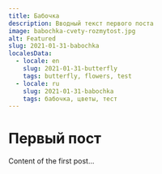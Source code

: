 ```yaml
---
title: Бабочка
description: Вводный текст первого поста
image: babochka-cvety-rozmytost.jpg
alt: Featured
slug: 2021-01-31-babochka
localesData:
  - locale: en
    slug: 2021-01-31-butterfly
    tags: butterfly, flowers, test
  - locale: ru
    slug: 2021-01-31-babochka
    tags: бабочка, цветы, тест
---
```


# Первый пост
Content of the first post...
